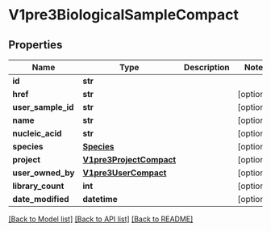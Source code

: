 # V1pre3BiologicalSampleCompact

## Properties
Name | Type | Description | Notes
------------ | ------------- | ------------- | -------------
**id** | **str** |  | 
**href** | **str** |  | [optional] 
**user_sample_id** | **str** |  | [optional] 
**name** | **str** |  | [optional] 
**nucleic_acid** | **str** |  | [optional] 
**species** | [**Species**](Species.md) |  | [optional] 
**project** | [**V1pre3ProjectCompact**](V1pre3ProjectCompact.md) |  | [optional] 
**user_owned_by** | [**V1pre3UserCompact**](V1pre3UserCompact.md) |  | [optional] 
**library_count** | **int** |  | [optional] 
**date_modified** | **datetime** |  | [optional] 

[[Back to Model list]](../README.md#documentation-for-models) [[Back to API list]](../README.md#documentation-for-api-endpoints) [[Back to README]](../README.md)

